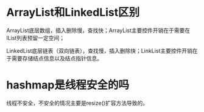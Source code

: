 # ArrayList和LinkedList区别

ArrayList底层数组，插入删除慢，查找快；ArrayList主要控件开销在于需要在lList列表预留一定空间；

LinkedList底层链表（双向链表），查找慢，插入删除快；LinkList主要控件开销在于需要存储结点信息以及结点指针信息。

# hashmap是线程安全的吗

线程不安全，不安全的情况主要是resize()扩容方法导致的。

